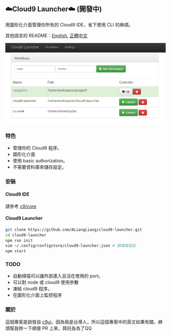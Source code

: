 ## ️☁️Cloud9 Launcher☁️ (開發中)

用圖形化介面管理你所有的 Cloud9 IDE，省下使用 CLI 的麻煩。

其他語言的 README：[English](REAMDE.md), [正體中文](README.zh-tw.md)

![截圖](https://raw.githubusercontent.com/ALiangLiang/cloud9-launcher/master/screenshot.png)

### 特色

- 管理你的 Cloud9 程序。
- 圖形化介面
- 使用 basic authorization。
- 不需要資料庫來儲存設定。

### 安裝

#### Cloud9 IDE

請參考 [c9/core](https://github.com/c9/core)

#### Cloud9 Launcher

```sh
git clone https://github.com/ALiangLiang/cloud9-launcher.git
cd cloud9-launcher
npm run init
vim ~/.config/configstore/cloud9-launcher.json # 請填寫設定
npm start
```

### TODO

- 自動掃描可以讓外部連入且沒在使用的 port。
- 可以對 node 或 cloud9 使用參數
- 凍結 cloud9 程序。
- 在圖形化介面上監控程序

### 關於

這個專案是啟發自 [c9ui](https://github.com/orditeck/c9ui)，因為我是台灣人，所以這個專案中的英文如果有錯，麻煩幫我修一下順便 PR 上來，拜託各為了QQ